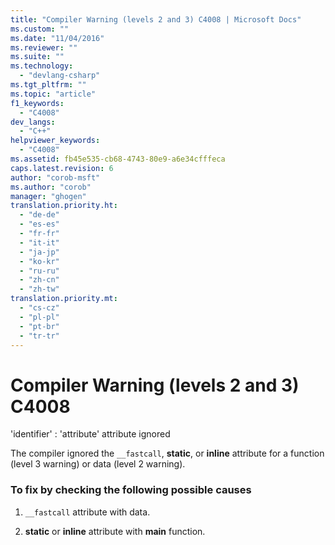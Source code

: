 ```yaml
---
title: "Compiler Warning (levels 2 and 3) C4008 | Microsoft Docs"
ms.custom: ""
ms.date: "11/04/2016"
ms.reviewer: ""
ms.suite: ""
ms.technology: 
  - "devlang-csharp"
ms.tgt_pltfrm: ""
ms.topic: "article"
f1_keywords: 
  - "C4008"
dev_langs: 
  - "C++"
helpviewer_keywords: 
  - "C4008"
ms.assetid: fb45e535-cb68-4743-80e9-a6e34cfffeca
caps.latest.revision: 6
author: "corob-msft"
ms.author: "corob"
manager: "ghogen"
translation.priority.ht: 
  - "de-de"
  - "es-es"
  - "fr-fr"
  - "it-it"
  - "ja-jp"
  - "ko-kr"
  - "ru-ru"
  - "zh-cn"
  - "zh-tw"
translation.priority.mt: 
  - "cs-cz"
  - "pl-pl"
  - "pt-br"
  - "tr-tr"
---
```

# Compiler Warning (levels 2 and 3) C4008
'identifier' : 'attribute' attribute ignored  
  
 The compiler ignored the `__fastcall`, **static**, or **inline** attribute for a function (level 3 warning) or data (level 2 warning).  
  
### To fix by checking the following possible causes  
  
1.  `__fastcall` attribute with data.  
  
2.  **static** or **inline** attribute with **main** function.
